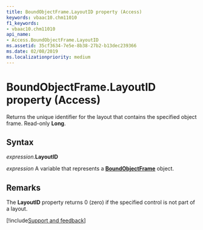 ```yaml
---
title: BoundObjectFrame.LayoutID property (Access)
keywords: vbaac10.chm11010
f1_keywords:
- vbaac10.chm11010
api_name:
- Access.BoundObjectFrame.LayoutID
ms.assetid: 35cf3634-7e5e-8b38-27b2-b13dec239366
ms.date: 02/08/2019
ms.localizationpriority: medium
---
```



# BoundObjectFrame.LayoutID property (Access)

Returns the unique identifier for the layout that contains the specified object frame. Read-only **Long**.


## Syntax

_expression_.**LayoutID**

_expression_ A variable that represents a **[BoundObjectFrame](Access.BoundObjectFrame.md)** object.


## Remarks

The **LayoutID** property returns 0 (zero) if the specified control is not part of a layout.




[!include[Support and feedback](~/includes/feedback-boilerplate.md)]